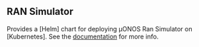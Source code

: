 <!--
SPDX-FileCopyrightText: 2019-present Open Networking Foundation <info@opennetworking.org>

SPDX-License-Identifier: Apache-2.0
-->

## RAN Simulator

Provides a [Helm] chart for deploying µONOS Ran Simulator on [Kubernetes].
See the [documentation](https://docs.onosproject.org/ran-simulator/docs/deployment/) for more info.
